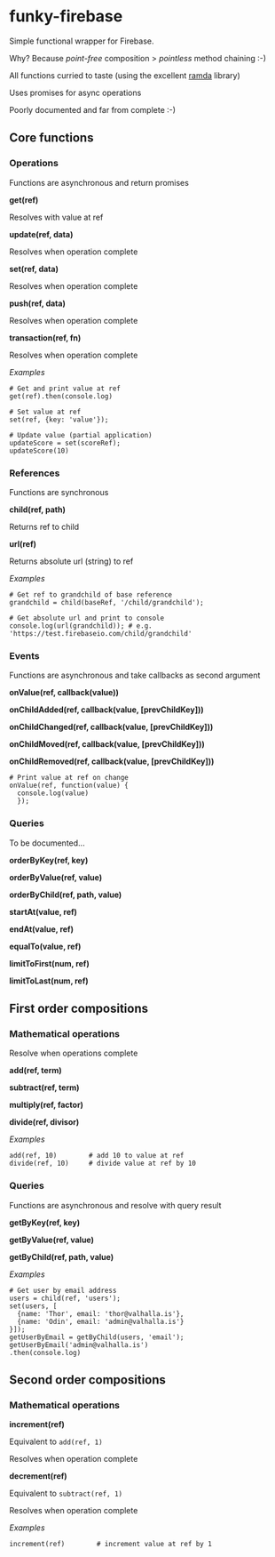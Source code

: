 # funky-firebase

Simple functional wrapper for Firebase.

Why? Because _point-free_ composition > _pointless_ method chaining :-)

All functions curried to taste (using the excellent [ramda](http://ramdajs.com/) library)

Uses promises for async operations

Poorly documented and far from complete :-)

## Core functions

### Operations
Functions are asynchronous and return promises

**get(ref)**

Resolves with value at ref

**update(ref, data)**

Resolves when operation complete

**set(ref, data)**

Resolves when operation complete

**push(ref, data)**

Resolves when operation complete

**transaction(ref, fn)**

Resolves when operation complete

_Examples_
```
# Get and print value at ref
get(ref).then(console.log)

# Set value at ref
set(ref, {key: 'value'});

# Update value (partial application)
updateScore = set(scoreRef);
updateScore(10)
```

### References
Functions are synchronous

**child(ref, path)**

Returns ref to child

**url(ref)**

Returns absolute url (string) to ref

_Examples_
```
# Get ref to grandchild of base reference
grandchild = child(baseRef, '/child/grandchild');

# Get absolute url and print to console
console.log(url(grandchild)); # e.g. 'https://test.firebaseio.com/child/grandchild'
```

### Events
Functions are asynchronous and take callbacks as second argument

**onValue(ref, callback(value))**

**onChildAdded(ref, callback(value, [prevChildKey]))**

**onChildChanged(ref, callback(value, [prevChildKey]))**

**onChildMoved(ref, callback(value, [prevChildKey]))**

**onChildRemoved(ref, callback(value, [prevChildKey]))**

```
# Print value at ref on change
onValue(ref, function(value) {
  console.log(value)
  });
```

### Queries

To be documented...

**orderByKey(ref, key)**

**orderByValue(ref, value)**

**orderByChild(ref, path, value)**

**startAt(value, ref)**

**endAt(value, ref)**

**equalTo(value, ref)**

**limitToFirst(num, ref)**

**limitToLast(num, ref)**




## First order compositions

### Mathematical operations

Resolve when operations complete

**add(ref, term)**

**subtract(ref, term)**

**multiply(ref, factor)**

**divide(ref, divisor)**

_Examples_
```
add(ref, 10)        # add 10 to value at ref
divide(ref, 10)     # divide value at ref by 10
```

### Queries

Functions are asynchronous and resolve with query result

**getByKey(ref, key)**

**getByValue(ref, value)**

**getByChild(ref, path, value)**

_Examples_
```
# Get user by email address
users = child(ref, 'users');
set(users, [
  {name: 'Thor', email: 'thor@valhalla.is'},
  {name: 'Odin', email: 'admin@valhalla.is'}
}]);
getUserByEmail = getByChild(users, 'email');
getUserByEmail('admin@valhalla.is')
.then(console.log)
```

## Second order compositions

### Mathematical operations

**increment(ref)**

Equivalent to `add(ref, 1)`

Resolves when operation complete

**decrement(ref)**

Equivalent to `subtract(ref, 1)`

Resolves when operation complete

_Examples_

```
increment(ref)        # increment value at ref by 1
```
